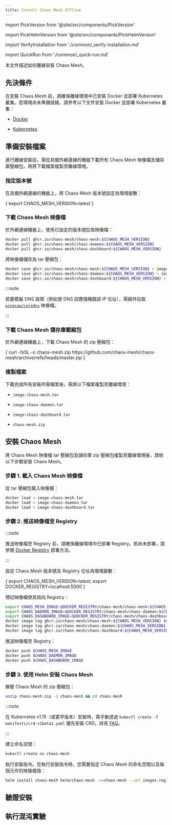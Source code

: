 ```yaml
---
title: Install Chaos Mesh Offline
---
```


import PickVersion from '@site/src/components/PickVersion'

import PickHelmVersion from '@site/src/components/PickHelmVersion'

import VerifyInstallation from './common/\_verify-installation.md'

import QuickRun from './common/\_quick-run.md'

本文件描述如何離線安裝 Chaos Mesh。

## 先決條件

在安裝 Chaos Mesh 前，請確保離線環境中已安裝 Docker 並部署 Kubernetes 叢集。若環境尚未準備就緒，請參考以下文件安裝 Docker 並部署 Kubernetes 叢集：

- [Docker](https://www.docker.com/get-started)

- [Kubernetes](https://kubernetes.io/docs/setup/)

## 準備安裝檔案

進行離線安裝前，需從具備外網連線的機器下載所有 Chaos Mesh 映像檔及儲存庫壓縮包，再將下載檔案複製至離線環境。

### 指定版本號

在具備外網連線的機器上，將 Chaos Mesh 版本號設定為環境變數：

<PickVersion>
{`export CHAOS_MESH_VERSION=latest`}
</PickVersion>

### 下載 Chaos Mesh 映像檔

於外網連線機器上，使用已設定的版本號拉取映像檔：

```bash
docker pull ghcr.io/chaos-mesh/chaos-mesh:${CHAOS_MESH_VERSION}
docker pull ghcr.io/chaos-mesh/chaos-daemon:${CHAOS_MESH_VERSION}
docker pull ghcr.io/chaos-mesh/chaos-dashboard:${CHAOS_MESH_VERSION}
```

將映像檔儲存為 tar 壓縮包：

```bash
docker save ghcr.io/chaos-mesh/chaos-mesh:${CHAOS_MESH_VERSION} > image-chaos-mesh.tar
docker save ghcr.io/chaos-mesh/chaos-daemon:${CHAOS_MESH_VERSION} > image-chaos-daemon.tar
docker save ghcr.io/chaos-mesh/chaos-dashboard:${CHAOS_MESH_VERSION} > image-chaos-dashboard.tar
```

:::note

若要模擬 DNS 故障（例如使 DNS 回應隨機錯誤 IP 位址），需額外拉取 [`pingcap/coredns`](https://hub.docker.com/r/pingcap/coredns) 映像檔。

:::

### 下載 Chaos Mesh 儲存庫壓縮包

於外網連線機器上，下載 Chaos Mesh 的 zip 壓縮包：

<PickVersion isArchive replaced="refs/heads/master">
{`curl -fsSL -o chaos-mesh.zip https://github.com/chaos-mesh/chaos-mesh/archive/refs/heads/master.zip`}
</PickVersion>

### 複製檔案

下載完成所有安裝所需檔案後，需將以下檔案複製至離線環境：

- `image-chaos-mesh.tar`

- `image-chaos-daemon.tar`

- `image-chaos-dashboard.tar`

- `chaos-mesh.zip`

## 安裝 Chaos Mesh

將 Chaos Mesh 映像檔 tar 壓縮包及儲存庫 zip 壓縮包複製至離線環境後，請依以下步驟安裝 Chaos Mesh。

### 步驟 1. 載入 Chaos Mesh 映像檔

從 tar 壓縮包載入映像檔：

```bash
docker load < image-chaos-mesh.tar
docker load < image-chaos-daemon.tar
docker load < image-chaos-dashboard.tar
```

### 步驟 2. 推送映像檔至 Registry

:::note

推送映像檔至 Registry 前，請確保離線環境中已部署 Registry。若尚未部署，請參閱 [Docker Registry](https://docs.docker.com/registry/) 部署方法。

:::

設定 Chaos Mesh 版本號及 Registry 位址為環境變數：

<PickVersion>
{`export CHAOS_MESH_VERSION=latest; export DOCKER_REGISTRY=localhost:5000`}
</PickVersion>

標記映像檔使其指向 Registry：

```bash
export CHAOS_MESH_IMAGE=$DOCKER_REGISTRY/chaos-mesh/chaos-mesh:${CHAOS_MESH_VERSION}
export CHAOS_DAEMON_IMAGE=$DOCKER_REGISTRY/chaos-mesh/chaos-daemon:${CHAOS_MESH_VERSION}
export CHAOS_DASHBOARD_IMAGE=$DOCKER_REGISTRY/chaos-mesh/chaos-dashboard:${CHAOS_MESH_VERSION}
docker image tag ghcr.io/chaos-mesh/chaos-mesh:${CHAOS_MESH_VERSION} $CHAOS_MESH_IMAGE
docker image tag ghcr.io/chaos-mesh/chaos-daemon:${CHAOS_MESH_VERSION} $CHAOS_DAEMON_IMAGE
docker image tag ghcr.io/chaos-mesh/chaos-dashboard:${CHAOS_MESH_VERSION} $CHAOS_DASHBOARD_IMAGE
```

推送映像檔至 Registry：

```bash
docker push $CHAOS_MESH_IMAGE
docker push $CHAOS_DAEMON_IMAGE
docker push $CHAOS_DASHBOARD_IMAGE
```

### 步驟 3. 使用 Helm 安裝 Chaos Mesh

解壓 Chaos Mesh 的 zip 壓縮包：

```bash
unzip chaos-mesh.zip -d chaos-mesh && cd chaos-mesh
```

:::note

在 Kubernetes v1.15（或更早版本）安裝時，需手動透過 `kubectl create -f manifests/crd-v1beta1.yaml` 優先安裝 CRD。詳見 [FAQ](./faqs.md#failed-to-install-chaos-mesh-with-the-message-no-matches-for-kind-customresourcedefinition-in-version-apiextensionsk8siov1)。

:::

建立命名空間：

```bash
kubectl create ns chaos-mesh
```

執行安裝指令。在執行安裝指令時，您需要指定 Chaos Mesh 的命名空間以及每個元件的映像檔值：

```bash
helm install chaos-mesh helm/chaos-mesh -n=chaos-mesh --set images.registry=$DOCKER_REGISTRY
```

## 驗證安裝

<VerifyInstallation />

## 執行混沌實驗

<QuickRun />